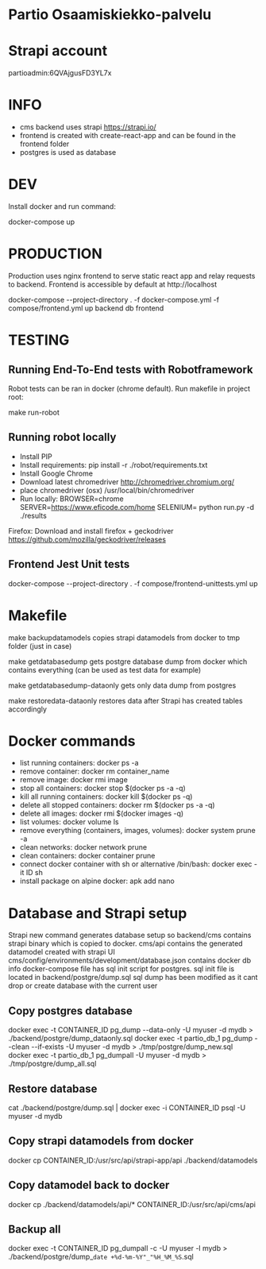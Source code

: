 # Partio Osaamiskiekko-palvelu

# Strapi account

partioadmin:6QVAjgusFD3YL7x

# INFO

- cms backend uses strapi https://strapi.io/
- frontend is created with create-react-app and can be found in the frontend folder
- postgres is used as database

# DEV

Install docker and run command: 

  docker-compose up

# PRODUCTION

Production uses nginx frontend to serve static react app and relay requests to backend. 
Frontend is accessible by default at http://localhost

  docker-compose --project-directory . -f docker-compose.yml -f compose/frontend.yml up backend db frontend

# TESTING

## Running End-To-End tests with Robotframework

Robot tests can be ran in docker (chrome default). Run makefile in project root: 

 make run-robot
  
## Running robot locally

- Install PIP
- Install requirements: pip install -r ./robot/requirements.txt
- Install Google Chrome
- Download latest chromedriver http://chromedriver.chromium.org/
- place chromedriver (osx) /usr/local/bin/chromedriver
- Run locally:
BROWSER=chrome SERVER=https://www.eficode.com/home SELENIUM= python run.py -d ./results

Firefox: Download and install firefox + geckodriver https://github.com/mozilla/geckodriver/releases

## Frontend Jest Unit tests

docker-compose --project-directory . -f compose/frontend-unittests.yml up

# Makefile

make backupdatamodels
  copies strapi datamodels from docker to tmp folder (just in case)

make getdatabasedump
  gets postgre database dump from docker which contains everything (can be used as test data for example)

make getdatabasedump-dataonly
  gets only data dump from postgres

make restoredata-dataonly
  restores data after Strapi has created tables accordingly

# Docker commands 
 - list running containers: docker ps -a
 - remove container: docker rm container_name
 - remove image: docker rmi image
 - stop all containers: docker stop $(docker ps -a -q)
 - kill all running containers: docker kill $(docker ps -q)
 - delete all stopped containers: docker rm $(docker ps -a -q)
 - delete all images: docker rmi $(docker images -q)
 - list volumes: docker volume ls 
 - remove everything (containers, images, volumes): docker system prune -a
 - clean networks: docker network prune
 - clean containers: docker container prune
 - connect docker container with sh or alternative /bin/bash: docker exec -it ID sh
 - install package on alpine docker: apk add nano

# Database and Strapi setup

Strapi new command generates database setup so backend/cms contains strapi binary which is copied to docker.
cms/api contains the generated datamodel created with strapi UI
cms/config/environments/development/database.json contains docker db info
docker-compose file has sql init script for postgres. sql init file is located in backend/postgre/dump.sql
sql dump has been modified as it cant drop or create database with the current user

## Copy postgres database
docker exec -t CONTAINER_ID pg_dump --data-only -U myuser -d mydb > ./backend/postgre/dump_dataonly.sql 
docker exec -t partio_db_1 pg_dump --clean --if-exists -U myuser -d mydb > ./tmp/postgre/dump_new.sql   
docker exec -t partio_db_1 pg_dumpall -U myuser -d mydb > ./tmp/postgre/dump_all.sql   

## Restore database
cat ./backend/postgre/dump.sql | docker exec -i CONTAINER_ID psql -U myuser -d mydb

## Copy strapi datamodels from docker
docker cp CONTAINER_ID:/usr/src/api/strapi-app/api ./backend/datamodels

## Copy datamodel back to docker 
docker cp ./backend/datamodels/api/* CONTAINER_ID:/usr/src/api/cms/api

## Backup all
docker exec -t CONTAINER_ID pg_dumpall -c -U myuser -l mydb > ./backend/postgre/dump_`date +%d-%m-%Y"_"%H_%M_%S`.sql
